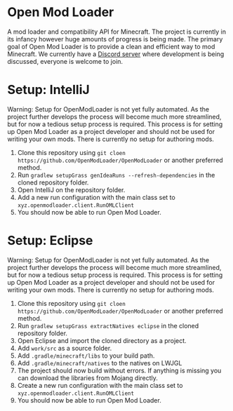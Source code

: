 # Open Mod Loader
A mod loader and compatibility API for Minecraft. The project is currently in its infancy however huge amounts of progress is being made. The primary goal of Open Mod Loader is to provide a clean and efficient way to mod Minecraft. We currently have a [Discord server](https://discordapp.com/invite/0155YJdCqhGXB8ARX) where development is being discussed, everyone is welcome to join. 

# Setup: IntelliJ
Warning: Setup for OpenModLoader is not yet fully automated. As the project further develops the process will become much more streamlined, but for now a tedious setup process is required. This process is for setting up Open Mod Loader as a project developer and should not be used for writing your own mods. There is currently no setup for authoring mods. 

1. Clone this repository using `git cloen https://github.com/OpenModLoader/OpenModLoader` or another preferred method.
2. Run `gradlew setupGrass genIdeaRuns --refresh-dependencies` in the cloned repository folder.
3. Open IntelliJ on the repository folder.
4. Add a new run configuration with the main class set to `xyz.openmodloader.client.RunOMLClient`
5. You should now be able to run Open Mod Loader.

# Setup: Eclipse
Warning: Setup for OpenModLoader is not yet fully automated. As the project further develops the process will become much more streamlined, but for now a tedious setup process is required. This process is for setting up Open Mod Loader as a project developer and should not be used for writing your own mods. There is currently no setup for authoring mods. 

1. Clone this repository using `git cloen https://github.com/OpenModLoader/OpenModLoader` or another preferred method.
2. Run `gradlew setupGrass extractNatives eclipse` in the cloned repository folder.
3. Open Eclipse and import the cloned directory as a project.
4. Add `work/src` as a source folder.
5. Add `.gradle/minecraft/libs` to your build path.
6. Add `.gradle/minecraft/natives` to the natives on LWJGL
7. The project should now build without errors. If anything is missing you can download the libraries from Mojang directly.
8. Create a new run configuration with the main class set to `xyz.openmodloader.client.RunOMLClient`
9. You should now be able to run Open Mod Loader.
